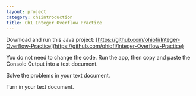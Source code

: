 ```yaml
---
layout: project
category: ch1introduction
title: Ch1 Integer Overflow Practice
---
```




  Download and run this Java project: [https://github.com/ohiofi/Integer-Overflow-Practice](https://github.com/ohiofi/Integer-Overflow-Practice)

  You do not need to change the code. Run the app, then copy and paste the Console Output into a text document.

  Solve the problems in your text document.

  Turn in your text document.

